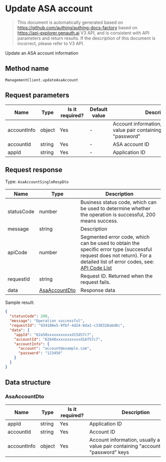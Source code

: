 # Update ASA account

<!--
Warning⚠️:
Do not modify this document directly,
https://github.com/Authing/authing-docs-factory
Use this project to generate
-->

<LastUpdated />

> This document is automatically generated based on https://github.com/authing/authing-docs-factory based on https://api-explorer.genauth.ai V3 API, and is consistent with API parameters and return results. If the description of this document is incorrect, please refer to V3 API.

Update an ASA account information

## Method name

`ManagementClient.updateAsaAccount`

## Request parameters

| Name        | Type   | <div style="width:80px">Is it required?</div> | <div style="width:60px">Default value</div> | <div style="width:300px">Description</div>                                     | <div style="width:200px">Sample value</div>             |
| ----------- | ------ | --------------------------------------------- | ------------------------------------------- | ------------------------------------------------------------------------------ | ------------------------------------------------------- |
| accountInfo | object | Yes                                           | -                                           | Account information, usually a key-value pair containing "account", "password" | `{"account":"account@example.com","password":"123456"}` |
| accountId   | string | Yes                                           | -                                           | ASA account ID                                                                 | `6228edaxxxxxxxxcade3a3d9`                              |
| appId       | string | Yes                                           | -                                           | Application ID                                                                 | `62a50xxxxxxxxxxxd15d57c7`                              |

## Request response

Type: `AsaAccountSingleRespDto`

| Name       | Type                                       | Description                                                                                                                                                                                                                                                                                                                                     |
| ---------- | ------------------------------------------ | ----------------------------------------------------------------------------------------------------------------------------------------------------------------------------------------------------------------------------------------------------------------------------------------------------------------------------------------------- |
| statusCode | number                                     | Business status code, which can be used to determine whether the operation is successful, 200 means success.                                                                                                                                                                                                                                    |
| message    | string                                     | Description                                                                                                                                                                                                                                                                                                                                     |
| apiCode    | number                                     | Segmented error code, which can be used to obtain the specific error type (successful request does not return). For a detailed list of error codes, see: [API Code List](https://api-explorer.genauth.ai/?tag=group/%E5%BC%80%E5%8F%91%E5%87%86%E5%A4%87#tag/%E5%BC%80%E5%8F%91%E5%87%86%E5%A4%87/%E9%94%99%E8%AF%AF%E5%A4%84%E7%90%86/apiCode) |
| requestId  | string                                     | Request ID. Returned when the request fails.                                                                                                                                                                                                                                                                                                    |
| data       | <a href="#AsaAccountDto">AsaAccountDto</a> | Response data                                                                                                                                                                                                                                                                                                                                   |

Sample result:

```json
{
  "statusCode": 200,
  "message": "Operation successful",
  "requestId": "934108e5-9fbf-4d24-8da1-c330328abd6c",
  "data": {
    "appId": "62a50xxxxxxxxxxxd15d57c7",
    "accountId": "62b40xxxxxxxxxxxd16f57c7",
    "accountInfo": {
      "account": "account@example.com",
      "password": "123456"
    }
  }
}
```

## Data structure

### <a id="AsaAccountDto"></a> AsaAccountDto

| Name        | Type   | <div style="width:80px">Is it required?</div> | <div style="width:300px">Description</div>                                          | <div style="width:200px">Sample value</div>             |
| ----------- | ------ | --------------------------------------------- | ----------------------------------------------------------------------------------- | ------------------------------------------------------- |
| appId       | string | Yes                                           | Application ID                                                                      | `62a50xxxxxxxxxxxd15d57c7`                              |
| accountId   | string | Yes                                           | Account ID                                                                          | `62b40xxxxxxxxxxxd16f57c7`                              |
| accountInfo | object | Yes                                           | Account information, usually a key-value pair containing "account", "password" keys | `{"account":"account@example.com","password":"123456"}` |
